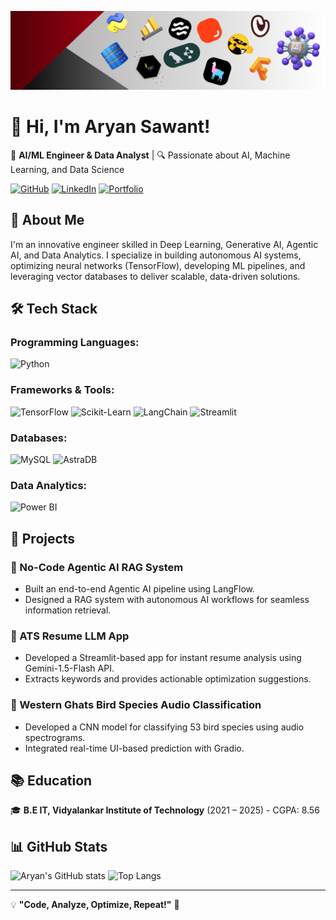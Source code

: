 ![Banner](https://github.com/Aryan-sawant/Aryan-sawant/blob/main/Black%20Modern%20Personal%20LinkedIn%20Banner.png?raw=true)

# 👋 Hi, I'm Aryan Sawant!

🚀 **AI/ML Engineer & Data Analyst** | 🔍 Passionate about AI, Machine Learning, and Data Science

[![GitHub](https://img.shields.io/badge/GitHub-%23181717.svg?style=for-the-badge&logo=github&logoColor=white)](https://github.com/Aryan-sawant)
[![LinkedIn](https://img.shields.io/badge/LinkedIn-%230077B5.svg?style=for-the-badge&logo=linkedin&logoColor=white)](https://www.linkedin.com/in/aryan-sawant-b2326828a/)
[![Portfolio](https://img.shields.io/badge/Portfolio-%23f39c12.svg?style=for-the-badge&logo=firefox&logoColor=white)](https://aryan-sawant.github.io/Aryan_Sawant.github.io/)

## 🌟 About Me
I'm an innovative engineer skilled in Deep Learning, Generative AI, Agentic AI, and Data Analytics. I specialize in building autonomous AI systems, optimizing neural networks (TensorFlow), developing ML pipelines, and leveraging vector databases to deliver scalable, data-driven solutions.

## 🛠️ Tech Stack

### Programming Languages:
![Python](https://img.shields.io/badge/Python-%2314354C.svg?style=flat&logo=python&logoColor=white)

### Frameworks & Tools:
![TensorFlow](https://img.shields.io/badge/TensorFlow-%23FF6F00.svg?style=flat&logo=tensorflow&logoColor=white)
![Scikit-Learn](https://img.shields.io/badge/Scikit--Learn-%23F7931E.svg?style=flat&logo=scikit-learn&logoColor=white)
![LangChain](https://img.shields.io/badge/LangChain-%23FFC107.svg?style=flat&logo=AI&logoColor=white)
![Streamlit](https://img.shields.io/badge/Streamlit-%23FF4B4B.svg?style=flat&logo=streamlit&logoColor=white)

### Databases:
![MySQL](https://img.shields.io/badge/MySQL-%2300f.svg?style=flat&logo=mysql&logoColor=white)
![AstraDB](https://img.shields.io/badge/AstraDB-%23FF6600.svg?style=flat&logo=apachecassandra&logoColor=white)

### Data Analytics:
![Power BI](https://img.shields.io/badge/Power%20BI-%23F2C811.svg?style=flat&logo=powerbi&logoColor=black)

## 📌 Projects

### 🔹 No-Code Agentic AI RAG System
- Built an end-to-end Agentic AI pipeline using LangFlow.
- Designed a RAG system with autonomous AI workflows for seamless information retrieval.

### 🔹 ATS Resume LLM App
- Developed a Streamlit-based app for instant resume analysis using Gemini-1.5-Flash API.
- Extracts keywords and provides actionable optimization suggestions.

### 🔹 Western Ghats Bird Species Audio Classification
- Developed a CNN model for classifying 53 bird species using audio spectrograms.
- Integrated real-time UI-based prediction with Gradio.

## 📚 Education
🎓 **B.E IT, Vidyalankar Institute of Technology** (2021 – 2025) - CGPA: 8.56

## 📊 GitHub Stats
![Aryan's GitHub stats](https://github-readme-stats.vercel.app/api?username=Aryan-sawant&show_icons=true&theme=tokyonight)
![Top Langs](https://github-readme-stats.vercel.app/api/top-langs/?username=Aryan-sawant&layout=compact&theme=tokyonight)

---
💡 **"Code, Analyze, Optimize, Repeat!"** 🚀
